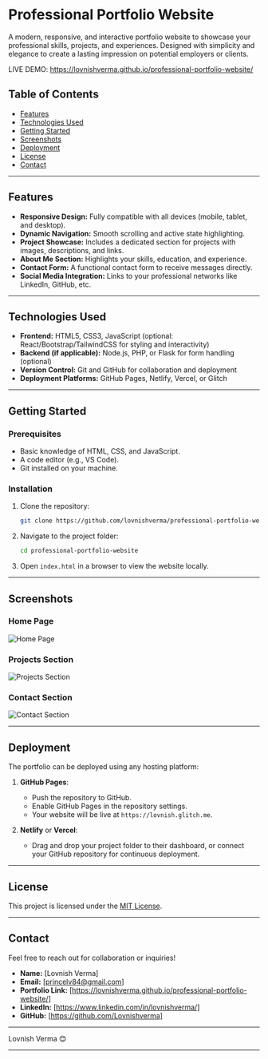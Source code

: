 # Professional Portfolio Website

A modern, responsive, and interactive portfolio website to showcase your professional skills, projects, and experiences. Designed with simplicity and elegance to create a lasting impression on potential employers or clients.

LIVE DEMO: https://lovnishverma.github.io/professional-portfolio-website/

## Table of Contents

- [Features](#features)
- [Technologies Used](#technologies-used)
- [Getting Started](#getting-started)
- [Screenshots](#screenshots)
- [Deployment](#deployment)
- [License](#license)
- [Contact](#contact)

---

## Features

- **Responsive Design:** Fully compatible with all devices (mobile, tablet, and desktop).
- **Dynamic Navigation:** Smooth scrolling and active state highlighting.
- **Project Showcase:** Includes a dedicated section for projects with images, descriptions, and links.
- **About Me Section:** Highlights your skills, education, and experience.
- **Contact Form:** A functional contact form to receive messages directly.
- **Social Media Integration:** Links to your professional networks like LinkedIn, GitHub, etc.

---

## Technologies Used

- **Frontend:** HTML5, CSS3, JavaScript (optional: React/Bootstrap/TailwindCSS for styling and interactivity)
- **Backend (if applicable):** Node.js, PHP, or Flask for form handling (optional)
- **Version Control:** Git and GitHub for collaboration and deployment
- **Deployment Platforms:** GitHub Pages, Netlify, Vercel, or Glitch

---

## Getting Started

### Prerequisites

- Basic knowledge of HTML, CSS, and JavaScript.
- A code editor (e.g., VS Code).
- Git installed on your machine.

### Installation

1. Clone the repository:
   ```bash
   git clone https://github.com/lovnishverma/professional-portfolio-website.git
   ```
2. Navigate to the project folder:
   ```bash
   cd professional-portfolio-website
   ```
3. Open `index.html` in a browser to view the website locally.

---

## Screenshots

### Home Page

![Home Page](link-to-screenshot-homepage)

### Projects Section

![Projects Section](link-to-screenshot-projects)

### Contact Section

![Contact Section](link-to-screenshot-contact)

---

## Deployment

The portfolio can be deployed using any hosting platform:

1. **GitHub Pages**:

   - Push the repository to GitHub.
   - Enable GitHub Pages in the repository settings.
   - Your website will be live at `https://lovnish.glitch.me`.

2. **Netlify** or **Vercel**:
   - Drag and drop your project folder to their dashboard, or connect your GitHub repository for continuous deployment.

---

## License

This project is licensed under the [MIT License](LICENSE).

---

## Contact

Feel free to reach out for collaboration or inquiries!

- **Name:** [Lovnish Verma]
- **Email:** [princelv84@gmail.com]
- **Portfolio Link:** [https://lovnishverma.github.io/professional-portfolio-website/]
- **LinkedIn:** [https://www.linkedin.com/in/lovnishverma/]
- **GitHub:** [https://github.com/Lovnishverma]

---

Lovnish Verma 😊

---
